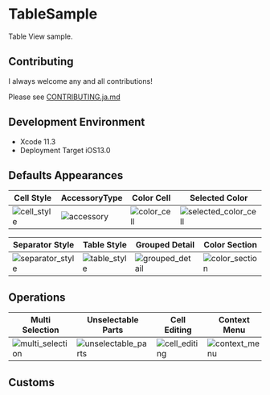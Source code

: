 # TableSample
Table View sample.

## Contributing
I always welcome any and all contributions! 

Please see [CONTRIBUTING.ja.md](https://github.com/adventam10/TableSample/blob/master/CONTRIBUTING.ja.md)

## Development Environment
* Xcode 11.3
* Deployment Target iOS13.0

## Defaults Appearances
| Cell Style | AccessoryType | Color Cell | Selected Color |
| --- | --- | --- | --- |
| ![cell_style](https://user-images.githubusercontent.com/34936885/77146220-e6213f80-6acd-11ea-8c17-d0f6aab8c353.png) | ![accessory](https://user-images.githubusercontent.com/34936885/77324781-9d31eb00-6d5a-11ea-9871-773cca1adb85.png) | ![color_cell](https://user-images.githubusercontent.com/34936885/77146520-90996280-6ace-11ea-9555-31437d8e5aa6.png) | ![selected_color_cell](https://user-images.githubusercontent.com/34936885/77146446-6051c400-6ace-11ea-9cc6-1138112b8ee8.png) |

| Separator Style | Table Style | Grouped Detail | Color Section |
| --- | --- | --- | --- |
| ![separator_style](https://user-images.githubusercontent.com/34936885/77146464-69db2c00-6ace-11ea-860f-1952201852d2.png) | ![table_style](https://user-images.githubusercontent.com/34936885/77146480-7a8ba200-6ace-11ea-9124-4a306b23444d.png) | ![grouped_detail](https://user-images.githubusercontent.com/34936885/77146496-84ada080-6ace-11ea-83ac-2b65dfd31219.png) | ![color_section](https://user-images.githubusercontent.com/34936885/77158295-63f14500-6ae6-11ea-9d47-f03187baff34.png) |

## Operations
| Multi Selection | Unselectable Parts | Cell Editing | Context Menu |
| --- | --- | --- | --- |
| ![multi_selection](https://user-images.githubusercontent.com/34936885/77222594-0c131680-6b98-11ea-9b0d-06b3d6a0b718.png) | ![unselectable_parts](https://user-images.githubusercontent.com/34936885/77222599-18976f00-6b98-11ea-81b3-f0cfe25c3f93.png) | ![cell_editing](https://user-images.githubusercontent.com/34936885/77222606-25b45e00-6b98-11ea-80f7-031e4d312d36.png) | ![context_menu](https://user-images.githubusercontent.com/34936885/77222614-3664d400-6b98-11ea-8e88-00c2d49602b0.png) |

## Customs